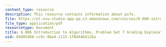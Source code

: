```yaml
---
content_type: resource
description: This resource contains information about ps7e.
file: https://ol-ocw-studio-app-qa.s3.amazonaws.com/courses/6-006-introduction-to-algorithms-fall-2011/04995d68cc9c9be411151f0d4464126a_MIT6_006F11_ps7e.pdf
file_type: application/pdf
resourcetype: Document
title: 6.006 Introduction to Algorithms, Problem Set 7 Grading Explanation
uid: 04995d68-cc9c-9be4-1115-1f0d4464126a
---
```

